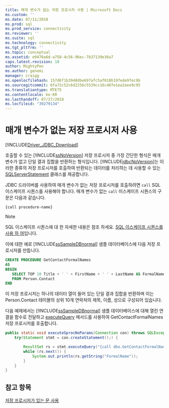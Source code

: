 ```yaml
---
title: 매개 변수가 없는 저장 프로시저 사용 | Microsoft Docs
ms.custom: ''
ms.date: 07/11/2018
ms.prod: sql
ms.prod_service: connectivity
ms.reviewer: ''
ms.suite: sql
ms.technology: connectivity
ms.tgt_pltfrm: ''
ms.topic: conceptual
ms.assetid: e9470a6d-a758-4c56-96ec-7b37139e36a7
caps.latest.revision: 18
author: MightyPen
ms.author: genemi
manager: craigg
ms.openlocfilehash: 157d6f1b3948dbe697afc5af018b197ede9fec9b
ms.sourcegitcommit: 6fa72c52c6d2256c5539cc16c407e1ea2eee9c95
ms.translationtype: MTE75
ms.contentlocale: ko-KR
ms.lasthandoff: 07/27/2018
ms.locfileid: "39279134"
---
```

# <a name="using-a-stored-procedure-with-no-parameters"></a>매개 변수가 없는 저장 프로시저 사용
[!INCLUDE[Driver_JDBC_Download](../../includes/driver_jdbc_download.md)]

  호출할 수 있는 [!INCLUDE[ssNoVersion](../../includes/ssnoversion_md.md)] 저장 프로시저 중 가장 간단한 형식은 매개 변수가 없고 단일 결과 집합을 반환하는 형식입니다. [!INCLUDE[jdbcNoVersion](../../includes/jdbcnoversion_md.md)]는 이러한 종류의 저장 프로시저를 호출하여 반환되는 데이터를 처리하는 데 사용할 수 있는 [SQLServerStatement](../../connect/jdbc/reference/sqlserverstatement-class.md) 클래스를 제공합니다.  
  
 JDBC 드라이버를 사용하여 매개 변수가 없는 저장 프로시저를 호출하려면 `call` SQL 이스케이프 시퀀스를 사용해야 합니다. 매개 변수가 없는 `call` 이스케이프 시퀀스의 구문은 다음과 같습니다.  
  
 `{call procedure-name}`  
  
> [!NOTE]  
>  SQL 이스케이프 시퀀스에 대 한 자세한 내용은 참조 하세요. [SQL 이스케이프 시퀀스를 사용 하 여](../../connect/jdbc/using-sql-escape-sequences.md)입니다.  
  
 이에 대한 예로 [!INCLUDE[ssSampleDBnormal](../../includes/sssampledbnormal_md.md)] 샘플 데이터베이스에 다음 저장 프로시저를 만듭니다.  
  
```sql
CREATE PROCEDURE GetContactFormalNames   
AS  
BEGIN  
   SELECT TOP 10 Title + ' ' + FirstName + ' ' + LastName AS FormalName   
   FROM Person.Contact  
END  
```  
  
 이 저장 프로시저는 하나의 데이터 열이 들어 있는 단일 결과 집합을 반환하며 이는 Person.Contact 테이블의 상위 10개 연락처의 제목, 이름, 성으로 구성되어 있습니다.  
  
 다음 예제에서는 [!INCLUDE[ssSampleDBnormal](../../includes/sssampledbnormal_md.md)] 샘플 데이터베이스에 대해 열린 연결을 함수로 전달하고 [executeQuery](../../connect/jdbc/reference/executequery-method-sqlserverstatement.md) 메서드를 사용하여 GetContactFormalNames 저장 프로시저를 호출합니다.  
  
```java  
public static void executeSprocNoParams(Connection con) throws SQLException {  
    try(Statement stmt = con.createStatement();) {  

        ResultSet rs = stmt.executeQuery("{call dbo.GetContactFormalNames}");  
        while (rs.next()) {  
            System.out.println(rs.getString("FormalName"));  
        }  
    }  
}
```  
  
## <a name="see-also"></a>참고 항목  
 [저장 프로시저가 있는 문 사용](../../connect/jdbc/using-statements-with-stored-procedures.md)  
  
  
